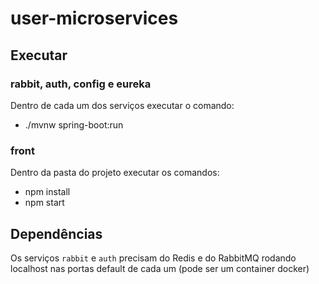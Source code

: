 # user-microservices

## Executar

### rabbit, auth, config e eureka
Dentro de cada um dos serviços executar o comando:
- ./mvnw spring-boot:run

### front
Dentro da pasta do projeto executar os comandos:
- npm install
- npm start

## Dependências
Os serviços `rabbit` e `auth` precisam do Redis e do RabbitMQ rodando localhost nas portas default de cada um (pode ser um container docker)